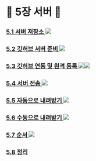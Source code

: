 # :palm_tree: 5장 서버 :palm_tree:

### [ 5.1 서버 저장소 ](https://github.com/groupFive/5JO-REPOSITORY/blob/main/%EA%B5%90%EC%9E%AC%205%EC%9E%A5%20%EC%A0%95%EB%A6%AC/5.1%20%EC%84%9C%EB%B2%84%20%EC%A0%80%EC%9E%A5%EC%86%8C.md) <img src="https://img.shields.io/badge/장태현-3DDC84?style=flat-square&logoColor=white"/>
###
### [ 5.2 깃허브 서버 준비 ](https://github.com/groupFive/5JO-REPOSITORY/blob/main/%EA%B5%90%EC%9E%AC%205%EC%9E%A5%20%EC%A0%95%EB%A6%AC/5.2%20%EA%B9%83%ED%97%88%EB%B8%8C%20%EC%84%9C%EB%B2%84%20%EC%A4%80%EB%B9%84.md) <img src="https://img.shields.io/badge/장태현-3DDC84?style=flat-square&logoColor=white"/>
###
### [ 5.3 깃허브 연동 및 원격 등록 ](https://github.com/groupFive/5JO-REPOSITORY/blob/main/%EA%B5%90%EC%9E%AC%205%EC%9E%A5%20%EC%A0%95%EB%A6%AC/5.3%20%EA%B9%83%ED%97%88%EB%B8%8C%20%EC%97%B0%EB%8F%99%20%EB%B0%8F%20%EC%9B%90%EA%B2%A9%20%EB%93%B1%EB%A1%9D.md) <img src="https://img.shields.io/badge/김성원-3DDC84?style=flat-square&logoColor=white"/><img src="https://img.shields.io/badge/이세진-3DDC84?style=flat-square&logoColor=white"/>
###
### [ 5.4 서버 전송 ](https://github.com/groupFive/5JO-REPOSITORY/blob/main/%EA%B5%90%EC%9E%AC%205%EC%9E%A5%20%EC%A0%95%EB%A6%AC/5.4%20%EC%84%9C%EB%B2%84%EC%A0%84%EC%86%A1.md) <img src="https://img.shields.io/badge/양준모-3DDC84?style=flat-square&logoColor=white"/>
###
### [ 5.5 자동으로 내려받기 ](https://github.com/groupFive/5JO-REPOSITORY/blob/main/%EA%B5%90%EC%9E%AC%205%EC%9E%A5%20%EC%A0%95%EB%A6%AC/5.5%20%EC%9E%90%EB%8F%99%EC%9C%BC%EB%A1%9C%20%EB%82%B4%EB%A0%A4%EB%B0%9B%EA%B8%B0.md) <img src="https://img.shields.io/badge/김태윤-3DDC84?style=flat-square&logoColor=white"/>
###
### [ 5.6 수동으로 내려받기 ](https://github.com/groupFive/5JO-REPOSITORY/blob/main/%EA%B5%90%EC%9E%AC%205%EC%9E%A5%20%EC%A0%95%EB%A6%AC/5.6%20%EC%88%98%EB%8F%99%EC%9C%BC%EB%A1%9C%20%EB%82%B4%EB%A0%A4%EB%B0%9B%EA%B8%B0.md) <img src="https://img.shields.io/badge/양준모-3DDC84?style=flat-square&logoColor=white"/>
### 
### [ 5.7 순서 ](https://github.com/groupFive/5JO-REPOSITORY/blob/main/%EA%B5%90%EC%9E%AC%205%EC%9E%A5%20%EC%A0%95%EB%A6%AC/5.7%20%EC%88%9C%EC%84%9C.md) <img src="https://img.shields.io/badge/김태윤-3DDC84?style=flat-square&logoColor=white"/>
###
### [ 5.8 정리 ](https://github.com/groupFive/5JO-REPOSITORY/blob/main/%EA%B5%90%EC%9E%AC%205%EC%9E%A5%20%EC%A0%95%EB%A6%AC/5.8%20%EC%A0%95%EB%A6%AC.md)


